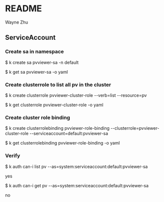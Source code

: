 # README

Wayne Zhu

## ServiceAccount

### Create sa in namespace 

$ k create sa pvviewer-sa -n default

$ k get sa pvviewer-sa -o yaml

### Create clusterrole to list all pv in the cluster

$ k create clusterrole pvviewer-cluster-role --verb=list --resource=pv

$ k get clusterrole pvviewer-cluster-role -o yaml

### Create cluster role binding 

$ k create clusterrolebinding pvviewer-role-binding --clusterrole=pvviewer-cluster-role --serviceaccount=default:pvviewer-sa

$ k get  clusterrolebinding pvviewer-role-binding -o yaml

### Verify

$ k auth can-i list pv --as=system:serviceaccount:default:pvviewer-sa

yes

$ k auth can-i get  pv --as=system:serviceaccount:default:pvviewer-sa

no
